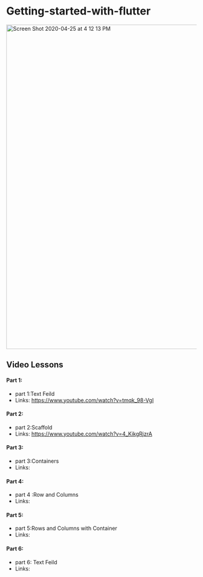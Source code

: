 # Getting-started-with-flutter
<img width="859" alt="Screen Shot 2020-04-25 at 4 12 13 PM" src="https://user-images.githubusercontent.com/39345855/80289932-01581e00-8710-11ea-9124-58a3862d97f3.png">


## Video Lessons

#### Part 1: 
* part 1:Text Feild
* Links: https://www.youtube.com/watch?v=tmqk_98-VgI


#### Part 2: 
* part 2:Scaffold
* Links: https://www.youtube.com/watch?v=4_KikgRjzrA


#### Part 3: 
* part 3:Containers
* Links: 



#### Part 4: 
* part 4 :Row and Columns
* Links: 


#### Part 5: 
* part 5:Rows and Columns with Container
* Links: 


#### Part 6: 
* part 6: Text Feild 
* Links: 




